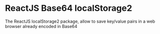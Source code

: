 # ReactJS Base64 localStorage2 
The ReactJS localStorage2 package, allow to save key/value pairs in a web browser already encoded in Base64

